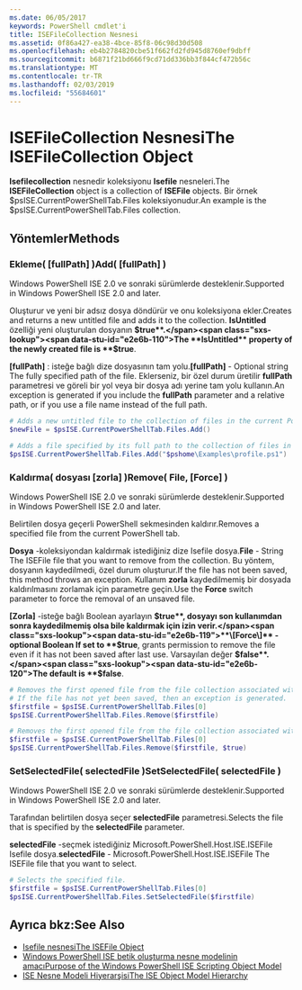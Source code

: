 ```yaml
---
ms.date: 06/05/2017
keywords: PowerShell cmdlet'i
title: ISEFileCollection Nesnesi
ms.assetid: 0f86a427-ea38-4bce-85f8-06c98d30d508
ms.openlocfilehash: eb4b2784820cbe51f662fd2fd945d8760ef9dbff
ms.sourcegitcommit: b6871f21bd666f9cd71dd336bb3f844cf472b56c
ms.translationtype: MT
ms.contentlocale: tr-TR
ms.lasthandoff: 02/03/2019
ms.locfileid: "55684601"
---
```

# <a name="the-isefilecollection-object"></a><span data-ttu-id="e2e6b-103">ISEFileCollection Nesnesi</span><span class="sxs-lookup"><span data-stu-id="e2e6b-103">The ISEFileCollection Object</span></span>

<span data-ttu-id="e2e6b-104">**Isefilecollection** nesnedir koleksiyonu **Isefile** nesneleri.</span><span class="sxs-lookup"><span data-stu-id="e2e6b-104">The **ISEFileCollection** object is a collection of **ISEFile** objects.</span></span> <span data-ttu-id="e2e6b-105">Bir örnek $psISE.CurrentPowerShellTab.Files koleksiyonudur.</span><span class="sxs-lookup"><span data-stu-id="e2e6b-105">An example is the $psISE.CurrentPowerShellTab.Files collection.</span></span>

## <a name="methods"></a><span data-ttu-id="e2e6b-106">Yöntemler</span><span class="sxs-lookup"><span data-stu-id="e2e6b-106">Methods</span></span>

### <a name="add-fullpath-"></a><span data-ttu-id="e2e6b-107">Ekleme\( \[fullPath\] \)</span><span class="sxs-lookup"><span data-stu-id="e2e6b-107">Add\( \[fullPath\] \)</span></span>

<span data-ttu-id="e2e6b-108">Windows PowerShell ISE 2.0 ve sonraki sürümlerde desteklenir.</span><span class="sxs-lookup"><span data-stu-id="e2e6b-108">Supported in Windows PowerShell ISE 2.0 and later.</span></span>

<span data-ttu-id="e2e6b-109">Oluşturur ve yeni bir adsız dosya döndürür ve onu koleksiyona ekler.</span><span class="sxs-lookup"><span data-stu-id="e2e6b-109">Creates and returns a new untitled file and adds it to the collection.</span></span> <span data-ttu-id="e2e6b-110">**IsUntitled** özelliği yeni oluşturulan dosyanın **$true**.</span><span class="sxs-lookup"><span data-stu-id="e2e6b-110">The **IsUntitled** property of the newly created file is **$true**.</span></span>

<span data-ttu-id="e2e6b-111">**\[fullPath\]**  : isteğe bağlı dize dosyasının tam yolu.</span><span class="sxs-lookup"><span data-stu-id="e2e6b-111">**\[fullPath\]** - Optional string The fully specified path of the file.</span></span> <span data-ttu-id="e2e6b-112">Eklerseniz, bir özel durum üretilir **fullPath** parametresi ve göreli bir yol veya bir dosya adı yerine tam yolu kullanın.</span><span class="sxs-lookup"><span data-stu-id="e2e6b-112">An exception is generated if you include the **fullPath** parameter and a relative path, or if you use a file name instead of the full path.</span></span>

```powershell
# Adds a new untitled file to the collection of files in the current PowerShell tab.
$newFile = $psISE.CurrentPowerShellTab.Files.Add()

# Adds a file specified by its full path to the collection of files in the current PowerShell tab.
$psISE.CurrentPowerShellTab.Files.Add("$pshome\Examples\profile.ps1")
```

### <a name="remove-file-force-"></a><span data-ttu-id="e2e6b-113">Kaldırma\( dosyası \[zorla\] \)</span><span class="sxs-lookup"><span data-stu-id="e2e6b-113">Remove\( File, \[Force\] \)</span></span>

<span data-ttu-id="e2e6b-114">Windows PowerShell ISE 2.0 ve sonraki sürümlerde desteklenir.</span><span class="sxs-lookup"><span data-stu-id="e2e6b-114">Supported in Windows PowerShell ISE 2.0 and later.</span></span>

<span data-ttu-id="e2e6b-115">Belirtilen dosya geçerli PowerShell sekmesinden kaldırır.</span><span class="sxs-lookup"><span data-stu-id="e2e6b-115">Removes a specified file from the current PowerShell tab.</span></span>

<span data-ttu-id="e2e6b-116">**Dosya** -koleksiyondan kaldırmak istediğiniz dize Isefile dosya.</span><span class="sxs-lookup"><span data-stu-id="e2e6b-116">**File** - String The ISEFile file that you want to remove from the collection.</span></span> <span data-ttu-id="e2e6b-117">Bu yöntem, dosyanın kaydedilmedi, özel durum oluşturur.</span><span class="sxs-lookup"><span data-stu-id="e2e6b-117">If the file has not been saved, this method throws an exception.</span></span> <span data-ttu-id="e2e6b-118">Kullanım **zorla** kaydedilmemiş bir dosyada kaldırılmasını zorlamak için parametre geçin.</span><span class="sxs-lookup"><span data-stu-id="e2e6b-118">Use the **Force** switch parameter to force the removal of an unsaved file.</span></span>

<span data-ttu-id="e2e6b-119">**\[Zorla\]**  -isteğe bağlı Boolean ayarlayın **$true**, dosyayı son kullanımdan sonra kaydedilmemiş olsa bile kaldırmak için izin verir.</span><span class="sxs-lookup"><span data-stu-id="e2e6b-119">**\[Force\]** - optional Boolean If set to **$true**, grants permission to remove the file even if it has not been saved after last use.</span></span> <span data-ttu-id="e2e6b-120">Varsayılan değer **$false**.</span><span class="sxs-lookup"><span data-stu-id="e2e6b-120">The default is **$false**.</span></span>

```powershell
# Removes the first opened file from the file collection associated with the current PowerShell tab.
# If the file has not yet been saved, then an exception is generated.
$firstfile = $psISE.CurrentPowerShellTab.Files[0]
$psISE.CurrentPowerShellTab.Files.Remove($firstfile)

# Removes the first opened file from the file collection associated with the current PowerShell tab, even if it has not been saved.
$firstfile = $psISE.CurrentPowerShellTab.Files[0]
$psISE.CurrentPowerShellTab.Files.Remove($firstfile, $true)
```

### <a name="setselectedfile-selectedfile-"></a><span data-ttu-id="e2e6b-121">SetSelectedFile\( selectedFile \)</span><span class="sxs-lookup"><span data-stu-id="e2e6b-121">SetSelectedFile\( selectedFile \)</span></span>

<span data-ttu-id="e2e6b-122">Windows PowerShell ISE 2.0 ve sonraki sürümlerde desteklenir.</span><span class="sxs-lookup"><span data-stu-id="e2e6b-122">Supported in Windows PowerShell ISE 2.0 and later.</span></span>

<span data-ttu-id="e2e6b-123">Tarafından belirtilen dosya seçer **selectedFile** parametresi.</span><span class="sxs-lookup"><span data-stu-id="e2e6b-123">Selects the file that is specified by the **selectedFile** parameter.</span></span>

<span data-ttu-id="e2e6b-124">**selectedFile** -seçmek istediğiniz Microsoft.PowerShell.Host.ISE.ISEFile Isefile dosya.</span><span class="sxs-lookup"><span data-stu-id="e2e6b-124">**selectedFile** - Microsoft.PowerShell.Host.ISE.ISEFile The ISEFile file that you want to select.</span></span>

```powershell
# Selects the specified file.
$firstfile = $psISE.CurrentPowerShellTab.Files[0]
$psISE.CurrentPowerShellTab.Files.SetSelectedFile($firstfile)
```

## <a name="see-also"></a><span data-ttu-id="e2e6b-125">Ayrıca bkz:</span><span class="sxs-lookup"><span data-stu-id="e2e6b-125">See Also</span></span>

- [<span data-ttu-id="e2e6b-126">Isefile nesnesi</span><span class="sxs-lookup"><span data-stu-id="e2e6b-126">The ISEFile Object</span></span>](The-ISEFile-Object.md)
- [<span data-ttu-id="e2e6b-127">Windows PowerShell ISE betik oluşturma nesne modelinin amacı</span><span class="sxs-lookup"><span data-stu-id="e2e6b-127">Purpose of the Windows PowerShell ISE Scripting Object Model</span></span>](Purpose-of-the-Windows-PowerShell-ISE-Scripting-Object-Model.md)
- [<span data-ttu-id="e2e6b-128">ISE Nesne Modeli Hiyerarşisi</span><span class="sxs-lookup"><span data-stu-id="e2e6b-128">The ISE Object Model Hierarchy</span></span>](The-ISE-Object-Model-Hierarchy.md)